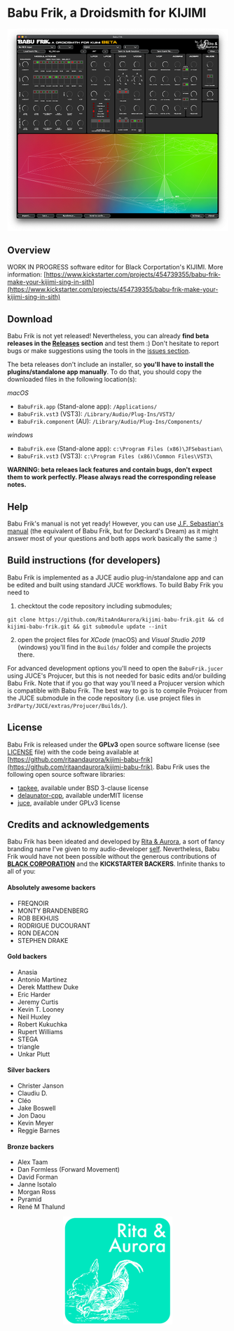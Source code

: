 # Babu Frik, a Droidsmith for KIJIMI

![Babu Frik screenshot](docs/screenshot_beta_1000.png)

## Overview

WORK IN PROGRESS software editor for Black Corportation's KIJIMI. More information: [https://www.kickstarter.com/projects/454739355/babu-frik-make-your-kijimi-sing-in-sith](https://www.kickstarter.com/projects/454739355/babu-frik-make-your-kijimi-sing-in-sith) 


## Download

Babu Frik is not yet released! Nevertheless, you can already **find beta releases in the [Releases](https://github.com/RitaAndAurora/kijimi-babu-frik/releases) section** and test them :)
Don't hesitate to report bugs or make suggestions using the tools in the [issues section](https://github.com/ritaandaurora/kijimi-babu-frik/issues).

The beta releases don't include an installer, so **you'll have to install the plugins/standalone app manually**. To do that, you should copy the downloaded files in the following location(s):

*macOS*
 
  * `BabuFrik.app` (Stand-alone app): `/Applications/`
  * `BabuFrik.vst3` (VST3): `/Library/Audio/Plug-Ins/VST3/`
  * `BabuFrik.component` (AU): `/Library/Audio/Plug-Ins/Components/`

 *windows*
 
  * `BabuFrik.exe` (Stand-alone app): `c:\Program Files (x86)\JFSebastian\`
  * `BabuFrik.vst3` (VST3): `c:\Program Files (x86)\Common Files\VST3\`


**WARNING: beta releaes lack features and contain bugs, don't expect them to work perfectly. Please always read the corresponding release notes.**


## Help

Babu Frik's manual is not yet ready! However, you can use [J.F. Sebastian's manual](https://github.com/RitaAndAurora/ddrm-jfsebastian/blob/master/MANUAL.md) (the equivalent of Babu Frik, but for Deckard's Dream) as it might answer most of your questions and both apps work basically the same :)


## Build instructions (for developers)

Babu Frik is implemented as a JUCE audio plug-in/standalone app and can be edited and built using standard JUCE workflows. To build Baby Frik you need to

1) checktout the code repository including submodules;

```
git clone https://github.com/RitaAndAurora/kijimi-babu-frik.git && cd kijimi-babu-frik.git && git submodule update --init
```

2) open the project files  for *XCode* (macOS) and *Visual Studio 2019* (windows) you'll find in the `Builds/` folder and compile the projects there.

For advanced development options you'll need to open the `BabuFrik.jucer` using JUCE's Projucer, but this is not needed for basic edits and/or building Babu Frik. Note that if you go that way you'll need a Projucer version which is compatible with Babu Frik. The best way to go is to compile Projucer from the JUCE submodule in the code repository (i.e. use project files in `3rdParty/JUCE/extras/Projucer/Builds/`). 


## License

Babu Frik is released under the **GPLv3** open source software license (see [LICENSE](https://github.com/ritaandaurora/ddrm-jfsebastian/blob/master/LICENSE) file) with the code being available at  [https://github.com/ritaandaurora/kijimi-babu-frik](https://github.com/ritaandaurora/kijimi-babu-frik). Babu Frik uses the following open source software libraries: 

 * [tapkee](http://tapkee.lisitsyn.me), available under BSD 3-clause license 
 * [delaunator-cpp](https://github.com/delfrrr/delaunator-cpp), available underMIT license
 * [juce](https://juce.com), available under GPLv3 license 
 


## Credits and acknowledgements

Babu Frik has been ideated and developed by [Rita & Aurora](https://ritaandaurora.github.io), a sort of fancy branding name I've given to my audio-developer [self](https://ffont.github.io). Nevertheless, Babu Frik would have not been possible without the generous contributions of [**BLACK CORPORATION**](http://black-corporation.com) and the **KICKSTARTER BACKERS**. Infinite thanks to all of you:

#### Absolutely awesome backers
 - FREQNOIR
 - MONTY BRANDENBERG
 - ROB BEKHUIS
 - RODRIGUE DUCOURANT
 - RON DEACON
 - STEPHEN DRAKE

#### Gold backers
- Anasia
- Antonio Martinez
- Derek Matthew Duke
- Eric Harder
- Jeremy Curtis
- Kevin T. Looney
- Neil Huxley
- Robert Kukuchka
- Rupert Williams
- STEGA
- triangle
- Unkar Plutt


#### Silver backers
- Christer Janson
- Claudiu D.
- Cléo
- Jake Boswell
- Jon Daou
- Kevin Meyer
- Reggie Barnes


#### Bronze backers
- Alex Taam
- Dan Formless (Forward Movement)
- David Forman
- Janne Isotalo
- Morgan Ross
- Pyramid
- René M Thalund


<p align="center">
<a href="https://ritaandaurora.github.io"><img src="docs/Rita&AuroraAudioLogo-square.png" width="250" /></a>
</p>

